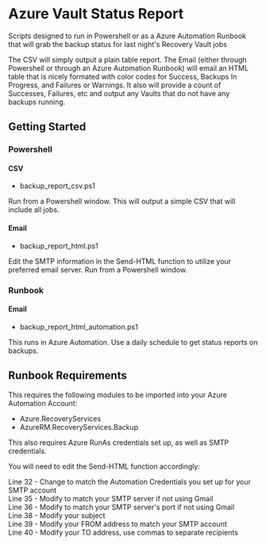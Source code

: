 # Azure Vault Status Report


Scripts designed to run in Powershell or as a Azure Automation Runbook that will 
grab the backup status for last night's Recovery Vault jobs

The CSV will simply output a plain table report.  The Email (either through Powershell or through 
an Azure Automation Runbook) will email an HTML table that is nicely formated with color codes for 
Success, Backups In Progress, and Failures or Warnings.  It also will provide a count of Successes, 
Failures, etc and output any Vaults that do not have any backups running.

## Getting Started

### Powershell
#### CSV
* backup_report_csv.ps1

Run from a Powershell window. This will output a simple CSV that will include all jobs.

#### Email
* backup_report_html.ps1

Edit the SMTP information in the Send-HTML function to utilize your preferred email server.  Run from a Powershell window. 

### Runbook
#### Email
* backup_report_html_automation.ps1

This runs in Azure Automation.  Use a daily schedule to get status reports on backups.

## Runbook Requirements
This requires the following modules to be imported into your Azure Automation Account:
* Azure.RecoveryServices
* AzureRM.RecoveryServices.Backup

This also requires Azure RunAs credentials set up, as well as SMTP credentials.

You will need to edit the Send-HTML function accordingly:

Line 32 - Change to match the Automation Credentials you set up for your SMTP account <br />
Line 35 - Modify to match your SMTP server if not using Gmail  <br />
Line 36 - Modify to match your SMTP server's port if not using Gmail <br />
Line 38 - Modify your subject <br />
Line 39 - Modify your FROM address to match your SMTP account <br />
Line 40 - Modify your TO address, use commas to separate recipients
